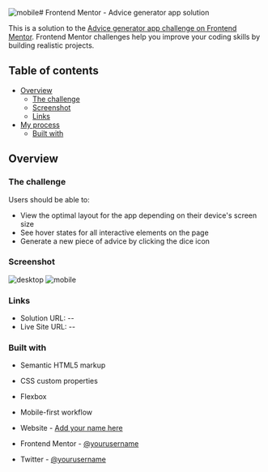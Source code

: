 ![mobile](https://github.com/danilo-asantos/advice-generator-app/assets/120734288/31e58bfb-cdf4-413b-8dd3-235181bb149f)# Frontend Mentor - Advice generator app solution

This is a solution to the [Advice generator app challenge on Frontend Mentor](https://www.frontendmentor.io/challenges/advice-generator-app-QdUG-13db). Frontend Mentor challenges help you improve your coding skills by building realistic projects.

## Table of contents

- [Overview](#overview)
  - [The challenge](#the-challenge)
  - [Screenshot](#screenshot)
  - [Links](#links)
- [My process](#my-process)
  - [Built with](#built-with)


## Overview

### The challenge

Users should be able to:

- View the optimal layout for the app depending on their device's screen size
- See hover states for all interactive elements on the page
- Generate a new piece of advice by clicking the dice icon

### Screenshot
![desktop](https://github.com/danilo-asantos/advice-generator-app/assets/120734288/03bdfd05-e883-4730-9e91-fa8de1337ff3)
![mobile](https://github.com/danilo-asantos/advice-generator-app/assets/120734288/ecf57a0f-7159-45b7-b44c-c7024567526f)


### Links

- Solution URL: --
- Live Site URL: --

### Built with

- Semantic HTML5 markup
- CSS custom properties
- Flexbox
- Mobile-first workflow


- Website - [Add your name here](https://www.your-site.com)
- Frontend Mentor - [@yourusername](https://www.frontendmentor.io/profile/yourusername)
- Twitter - [@yourusername](https://www.twitter.com/yourusername)
